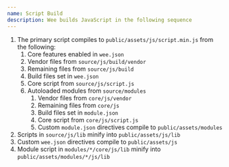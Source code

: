 ```yaml
---
name: Script Build
description: Wee builds JavaScript in the following sequence
---
```


1. The primary script compiles to `public/assets/js/script.min.js` from the following:
	1. Core features enabled in `wee.json`
	2. Vendor files from `source/js/build/vendor`
	3. Remaining files from `source/js/build`
	4. Build files set in `wee.json`
	5. Core script from `source/js/script.js`
	6. Autoloaded modules from `source/modules`
		1. Vendor files from `core/js/vendor`
		2. Remaining files from `core/js`
		3. Build files set in `module.json`
		4. Core script from `core/js/script.js`
		5. Custom `module.json` directives compile to `public/assets/modules`
2. Scripts in `source/js/lib` minify into `public/assets/js/lib`
3. Custom `wee.json` directives compile to `public/assets/js`
4. Module script in `modules/*/core/js/lib` minify into `public/assets/modules/*/js/lib`